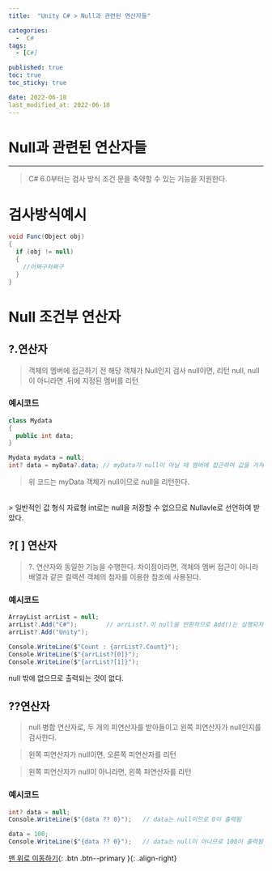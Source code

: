 ```yaml
---
title:  "Unity C# > Null과 관련된 연산자들" 

categories:
  -  C#
tags:
  - [C#]

published: true
toc: true
toc_sticky: true

date: 2022-06-18
last_modified_at: 2022-06-18
---
```


# Null과 관련된 연산자들

---

>C# 6.0부터는 검사 방식 조건 문을 축약할 수 있는 기능을 지원한다.
# 검사방식예시
```C#
void Func(Object obj)
{
  if (obj != null)
  {
    //어쩌구저쩌구
  }
}
```

# Null 조건부 연산자

## ?.연산자

> 객체의 멤버에 접근하기 전 해당 객채가 Null인지 검사
null이면, 리턴 null, null이 아니라면 .뒤에 지정된 멤버를 리턴

### 예시코드
```C#
class Mydata
{
  public int data;
}

Mydata mydata = null;
int? data = myData?.data; // myData가 null이 아닐 때 멤버에 접근하여 값을 가져옴
```
>위 코드는 myData 객체가 null이므로 null을 리턴한다.
<br>
> 일반적인 값 형식 자료형 int로는 null을 저장할 수 없으므로 Nullavle로 선언하여 받았다.


## ?[ ] 연산자

> ?. 연산자와 동일한 기능을 수행한다.
> 차이점이라면, 객체의 멤버 접근이 아니라 배열과 같은 컬렉션 객체의 첨자를 이용한 참조에 사용된다.

### 예시코드
```C#
ArrayList arrList = null;
arrList?.Add("C#");        // arrList?.이 null을 반환하므로 Add()는 실행되지 않음
arrList?.Add("Unity");

Console.WriteLine($"Count : {arrList?.Count}");
Console.WriteLine($"{arrList?[0]}");
Console.WriteLine($"{arrList?[1]}");
```
null 밖에 없으므로 출력되는 것이 없다.

## ??연산자

>null 병합 연산자로, 두 개의 피연산자를 받아들이고 왼쪽 피연산자가 null인지를 검사한다.

>왼쪽 피연산자가 null이면, 오른쪽 피연산자를 리턴

>왼쪽 피연산자가 null이 아니라면, 왼쪽 피연산자를 리턴

### 예시코드
``` C#
int? data = null;
Console.WriteLine($"{data ?? 0}");   // data는 null이므로 0이 출력됨

data = 100;
Console.WriteLine($"{data ?? 0}");   // data는 null이 아니므로 100이 출력됨
```

[맨 위로 이동하기](#){: .btn .btn--primary }{: .align-right}